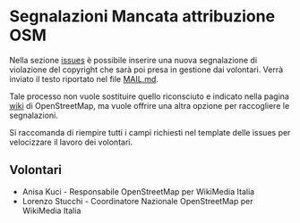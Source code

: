 # Segnalazioni Mancata attribuzione OSM

Nella sezione [issues](https://github.com/osmItalia/Segnalazioni-Mancata-attribuzione-OSM/issues) è possibile inserire una nuova segnalazione di violazione del copyright che sarà poi presa in gestione dai volontari. Verrà inviato il testo riportato nel file [MAIL.md](MAIL.md).

Tale processo non vuole sostituire quello riconsciuto e indicato nella pagina [wiki](https://wiki.openstreetmap.org/wiki/Lacking_proper_attribution) di OpenStreetMap, ma vuole offrire una altra opzione per raccogliere le segnalazioni.

Si raccomanda di riempire tutti i campi richiesti nel template delle issues per velocizzare il lavoro dei volontari.

## Volontari
- Anisa Kuci - Responsabile OpenStreetMap per WikiMedia Italia
- Lorenzo Stucchi - Coordinatore Nazionale OpenStreetMap per WikiMedia Italia

